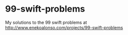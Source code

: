 # 99-swift-problems
My solutions to the 99 swift problems at http://www.enekoalonso.com/projects/99-swift-problems
